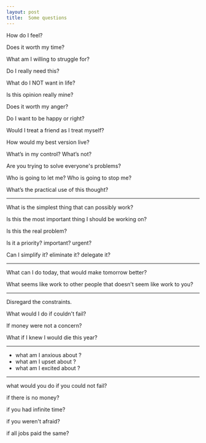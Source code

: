 ```yaml
---
layout: post
title:  Some questions  
---
```


How do I feel?

Does it worth my time?

What am I willing to struggle for?

Do I really need this? 

What do I NOT want in life?

Is this opinion really mine?

Does it worth my anger?

Do I want to be happy or right?

Would I treat a friend as I treat myself?

How would my best version live? 

What’s in my control? What’s not?

Are you trying to solve everyone's problems?

Who is going to let me? Who is going to stop me?

What’s the practical use of this thought?

---

What is the simplest thing that can possibly work?

Is this the most important thing I should be working on?

Is this the real problem?

Is it a priority? important? urgent?

Can I simplify it? eliminate it? delegate it?

---

What can I do today, that would make tomorrow better?

What seems like work to other people that doesn't seem like work to you?

---

Disregard the constraints. 

What would I do if couldn't fail? 

If money were not a concern?

What if I knew I would die this year? 

---

* what am I anxious about ? 
* what am I upset about ? 
* what am I excited about ? 

---

what would you do if you could not fail?

if there is no money?

if you had infinite time? 

if you weren't afraid?

if all jobs paid the same?
